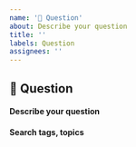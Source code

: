 ```yaml
---
name: '🤔 Question'
about: Describe your question
title: ''
labels: Question
assignees: ''
---
```


## 🤔 Question

#### Describe your question

<!-- A clear and concise description of what you need to know. -->

#### Search tags, topics

<!-- Help others find this and upvote it. -->
<!-- Add meaningful tags for search engines. -->
<!-- #ember-addon #svg #... -->

